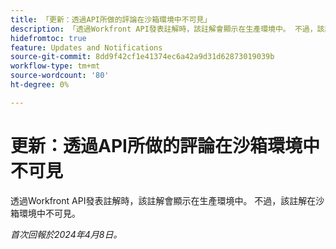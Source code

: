 ```yaml
---
title: 「更新：透過API所做的評論在沙箱環境中不可見」
description: 「透過Workfront API發表註解時，該註解會顯示在生產環境中。 不過，該註解在沙箱環境中不可見。         」
hidefromtoc: true
feature: Updates and Notifications
source-git-commit: 8dd9f42cf1e41374ec6a42a9d31d62873019039b
workflow-type: tm+mt
source-wordcount: '80'
ht-degree: 0%

---
```



# 更新：透過API所做的評論在沙箱環境中不可見

透過Workfront API發表註解時，該註解會顯示在生產環境中。 不過，該註解在沙箱環境中不可見。

_首次回報於2024年4月8日。_

